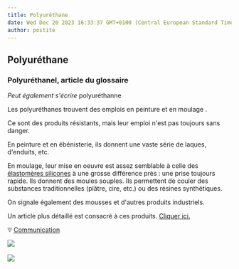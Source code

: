 ```yaml
---
title: Polyuréthane
date: Wed Dec 20 2023 16:33:37 GMT+0100 (Central European Standard Time)
author: postite
---
```


## Polyuréthane
### Polyuréthanel, article du glossaire
 _Peut également s'écrire_ polyuréthanne

Les polyuréthanes trouvent des emplois en peinture et en moulage .

Ce sont des produits résistants, mais leur emploi n'est pas toujours sans danger.

En peinture et en ébénisterie, ils donnent une vaste série de laques, d'enduits, etc.

En moulage, leur mise en oeuvre est assez semblable à celle des [élastomères silicones](silicone.html) à une grosse différence près : une prise toujours rapide. Ils donnent des moules souples. Ils permettent de couler des substances traditionnelles (plâtre, cire, etc.) ou des résines synthétiques.

On signale également des mousses et d'autres produits industriels.

Un article plus détaillé est consacré à ces produits. [Cliquer ici.](polyurethane.html)



![](images/flechebas.gif) [Communication](http://www.artrealite.com/annonceurs.htm) 

[![](https://cbonvin.fr/sites/regie.artrealite.com/visuels/campagne1.png)](index-2.html#20131014)

![](https://cbonvin.fr/sites/regie.artrealite.com/visuels/campagne2.png)